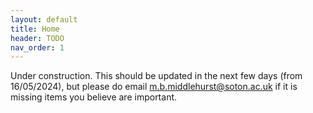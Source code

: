 ```yaml
---
layout: default
title: Home
header: TODO
nav_order: 1
---
```


Under construction. This should be updated in the next few days (from 16/05/2024), but please do email m.b.middlehurst@soton.ac.uk if it is missing items you believe are important.
